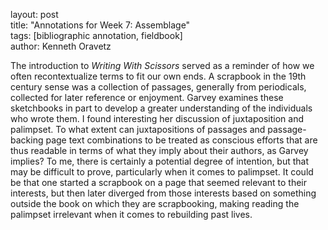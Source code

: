 layout: post  
title: "Annotations for Week 7: Assemblage"  
tags: [bibliographic annotation, fieldbook]  
author: Kenneth Oravetz

The introduction to *Writing With Scissors* served as a reminder of how we often recontextualize terms to fit our own ends. A scrapbook in the 19th century sense was a collection of passages, generally from periodicals, collected for later reference or enjoyment. Garvey examines these sketchbooks in part to develop a greater understanding of the individuals who wrote them. I found interesting her discussion of juxtaposition and palimpset. To what extent can juxtapositions of passages and passage-backing page text combinations to be treated as conscious efforts that are thus readable in terms of what they imply about their authors, as Garvey implies? To me, there is certainly a potential degree of intention, but that may be difficult to prove, particularly when it comes to palimpset. It could be that one started a scrapbook on a page that seemed relevant to their interests, but then later diverged from those interests based on something outside the book on which they are scrapbooking, making reading the palimpset irrelevant when it comes to rebuilding past lives.